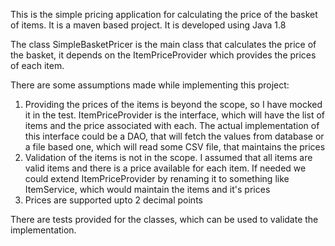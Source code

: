 This is the simple pricing application for calculating the price of the basket of items.
It is a maven based project. It is developed using Java 1.8

The class SimpleBasketPricer is the main class that calculates the price of the basket, it depends on the ItemPriceProvider which provides the prices of each item.

There are some assumptions made while implementing this project:

1. Providing the prices of the items is beyond the scope, so I have mocked it in the test. ItemPriceProvider is the interface,
 which will have the list of items and the price associated with each. The actual implementation of this interface could be
 a DAO, that will fetch the values from database or a file based one, which will read some CSV file, that maintains the prices
2. Validation of the items is not in the scope. I assumed that all items are valid items and there is a price available for
 each item. If needed we could extend ItemPriceProvider by renaming it to something like ItemService, which would maintain
 the items and it's prices
3. Prices are supported upto 2 decimal points

There are tests provided for the classes, which can be used to validate the implementation.
